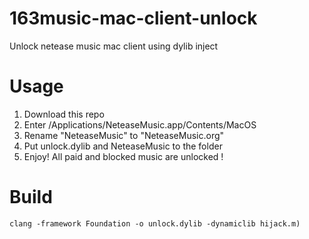# 163music-mac-client-unlock
Unlock netease music mac client using dylib inject

# Usage

1. Download this repo
2. Enter /Applications/NeteaseMusic.app/Contents/MacOS
3. Rename "NeteaseMusic" to "NeteaseMusic.org"
4. Put unlock.dylib and NeteaseMusic to the folder
5. Enjoy! All paid and blocked music are unlocked !

# Build
```clang -framework Foundation -o unlock.dylib -dynamiclib hijack.m)```